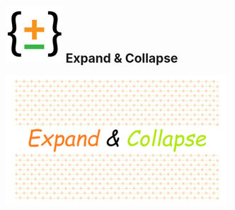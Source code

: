 #  ![Expand & Collapse](https://github.com/achamsanjeeva/ExpandCollapse/blob/main/images/128x128.png) Expand & Collapse


![Expand & Collapse Video](https://github.com/achamsanjeeva/ExpandCollapse/blob/main/images/demo.gif)
